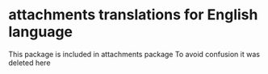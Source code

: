 # attachments translations for English language
This package is included in attachments package
To avoid confusion it was deleted here